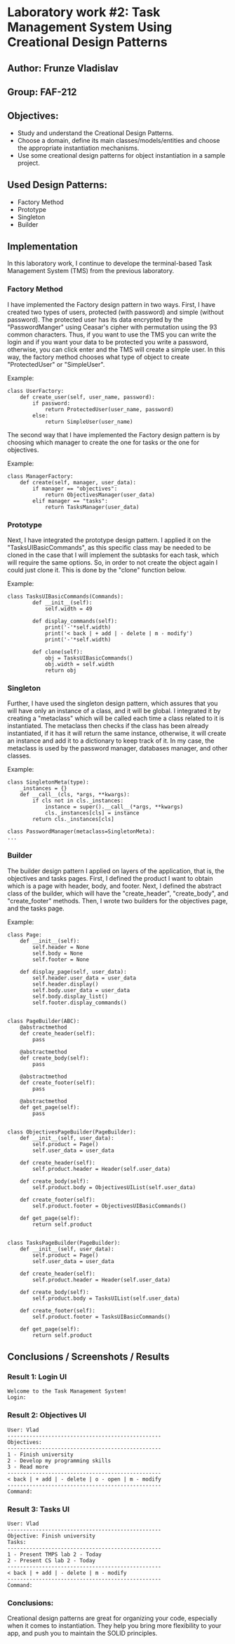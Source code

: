 # Laboratory work #2: Task Management System Using Creational Design Patterns

## Author: Frunze Vladislav
## Group: FAF-212

## Objectives:

* Study and understand the Creational Design Patterns. 
* Choose a domain, define its main classes/models/entities and choose the appropriate instantiation mechanisms. 
* Use some creational design patterns for object instantiation in a sample project.

## Used Design Patterns:
* Factory Method
* Prototype
* Singleton
* Builder

## Implementation
In this laboratory work, I continue to develope the terminal-based Task Management System (TMS) from the previous laboratory.

### Factory Method
I have implemented the Factory design pattern in two ways. First, I have created two types of users, protected (with password) and simple (without password). The protected user has its data encrypted by the "PasswordManger" using Ceasar's cipher with permutation using the 93 common characters. Thus, if you want to use the TMS you can write the login and if you want your data to be protected you write a password, otherwise, you can click enter and the TMS will create a simple user. In this way, the factory method chooses what type of object to create "ProtectedUser" or "SimpleUser".

Example:
```
class UserFactory:
    def create_user(self, user_name, password):
        if password:
            return ProtectedUser(user_name, password)
        else:
            return SimpleUser(user_name) 
``` 

The second way that I have implemented the Factory design pattern is by choosing which manager to create the one for tasks or the one for objectives.

Example:
```
class ManagerFactory:
    def create(self, manager, user_data):
        if manager == "objectives":
            return ObjectivesManager(user_data)
        elif manager == "tasks":
            return TasksManager(user_data)
```

### Prototype
Next, I have integrated the prototype design pattern. I applied it on the "TasksUIBasicCommands", as this specific class may be needed to be cloned in the case that I will implement the subtasks for each task, which will require the same options. So, in order to not create the object again I could just clone it. This is done by the "clone" function below.

Example:
```
class TasksUIBasicCommands(Commands):
        def __init__(self):
            self.width = 49

        def display_commands(self):
            print('-'*self.width)
            print('< back | + add | - delete | m - modify')
            print('-'*self.width)
        
        def clone(self):
            obj = TasksUIBasicCommands()
            obj.width = self.width
            return obj
```

### Singleton
Further, I have used the singleton design pattern, which assures that you will have only an instance of a class, and it will be global. I integrated it by creating a "metaclass" which will be called each time a class related to it is instantiated. The metaclass then checks if the class has been already instantiated, if it has it will return the same instance, otherwise, it will create an instance and add it to a dictionary to keep track of it. In my case, the metaclass is used by the password manager, databases manager, and other classes.


Example:
```
class SingletonMeta(type):
    _instances = {}
    def __call__(cls, *args, **kwargs):
        if cls not in cls._instances:
            instance = super().__call__(*args, **kwargs)
            cls._instances[cls] = instance
        return cls._instances[cls]

class PasswordManager(metaclass=SingletonMeta):
...
```


### Builder
The builder design pattern I applied on layers of the application, that is, the objectives and tasks pages. First, I defined the product I want to obtain which is a page with header, body, and footer. Next, I defined the abstract class of the builder, which will have the "create_header", "create_body", and "create_footer" methods. Then, I wrote two builders for the objectives page, and the tasks page.

Example:
```
class Page:
    def __init__(self):
        self.header = None
        self.body = None
        self.footer = None

    def display_page(self, user_data):
        self.header.user_data = user_data
        self.header.display()
        self.body.user_data = user_data
        self.body.display_list()
        self.footer.display_commands()


class PageBuilder(ABC):
    @abstractmethod
    def create_header(self):
        pass

    @abstractmethod
    def create_body(self):
        pass

    @abstractmethod
    def create_footer(self):
        pass

    @abstractmethod
    def get_page(self):
        pass


class ObjectivesPageBuilder(PageBuilder):
    def __init__(self, user_data):
        self.product = Page()
        self.user_data = user_data

    def create_header(self):
        self.product.header = Header(self.user_data)

    def create_body(self):
        self.product.body = ObjectivesUIList(self.user_data)

    def create_footer(self):
        self.product.footer = ObjectivesUIBasicCommands()

    def get_page(self):
        return self.product


class TasksPageBuilder(PageBuilder):
    def __init__(self, user_data):
        self.product = Page()
        self.user_data = user_data

    def create_header(self):
        self.product.header = Header(self.user_data)

    def create_body(self):
        self.product.body = TasksUIList(self.user_data)

    def create_footer(self):
        self.product.footer = TasksUIBasicCommands()

    def get_page(self):
        return self.product
```


## Conclusions / Screenshots / Results
### Result 1: Login UI

```
Welcome to the Task Management System!
Login: 
```

### Result 2: Objectives UI

```
User: Vlad
-------------------------------------------------
Objectives: 
-------------------------------------------------
1 - Finish university
2 - Develop my programming skills
3 - Read more
-------------------------------------------------
< back | + add | - delete | o - open | m - modify
-------------------------------------------------
Command: 
```


### Result 3: Tasks UI

```
User: Vlad
-------------------------------------------------
Objective: Finish university
Tasks: 
-------------------------------------------------
1 - Present TMPS lab 2 - Today
2 - Present CS lab 2 - Today
-------------------------------------------------
< back | + add | - delete | m - modify
-------------------------------------------------
Command: 
```

### Conclusions:
Creational design patterns are great for organizing your code, especially when it comes to instantiation. They help you bring more flexibility to your app, and push you to maintain the SOLID principles.